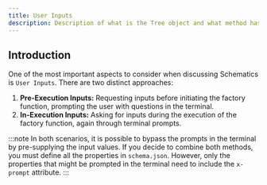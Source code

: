 ```yaml
---
title: User Inputs
description: Description of what is the Tree object and what method has.
---
```


## Introduction
One of the most important aspects to consider when discussing Schematics is `User Inputs`. There are two distinct approaches:

1. **Pre-Execution Inputs:** Requesting inputs before initiating the factory function, prompting the user with questions in the terminal.
2. **In-Execution Inputs:** Asking for inputs during the execution of the factory function, again through terminal prompts.


:::note
In both scenarios, it is possible to bypass the prompts in the terminal by pre-supplying the input values. If you decide to combine both methods, you must define all the properties in `schema.json`. However, only the properties that might be prompted in the terminal need to include the `x-prompt` attribute.
:::
